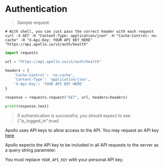 
# Authentication

> Sample request:

```shell
# With shell, you can just pass the correct header with each request
curl -X GET -H "Content-Type: application/json" -H "Cache-Control: no-cache" -H "X-Api-Key: YOUR API KEY HERE" "https://api.apollo.io/v1/auth/health"
```

```python
import requests

url = "https://api.apollo.io/v1/auth/health"

headers = {
    'Cache-Control': 'no-cache',
    'Content-Type': 'application/json',
    'X-Api-Key': 'YOUR API KEY HERE'
}

response = requests.request("GET", url, headers=headers)

print(response.text)
```

> If authentication is successful, you should expect to see {"is_logged_in":true}

Apollo uses API keys to allow access to the API. You may request an API key [here](https://app.apollo.io/#/settings/integrations/api)

Apollo expects the API key to be included in all API requests to the server as a query string parameter. 

<aside class="notice">
You must replace <code>YOUR_API_KEY</code> with your personal API key.
</aside>

